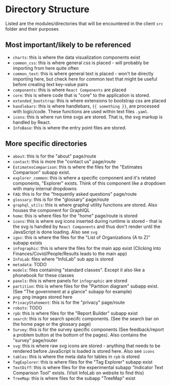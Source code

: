 # Directory Structure
Listed are the modules/directories that will be encountered in the client `src` folder and their purposes

## Most important/likely to be referenced

- `charts`: this is where the data visualization components exist
- `common_css`: this is where general css is placed - will probably be importing from here quite often
- `common_text`: this is where general text is placed - won't be directly importing here, but check here for common text that might be useful before creating text key-value pairs
- `components`: this is where `React Components` are placed
- `core`: this is where code that is "core" to the application is stored.
- `extended_bootstrap`: this is where extensions to bootstrap css are placed
- `handlebars`: this is where handlebars, `{{ something }}`, are processed with logic/code. These functions are used within text files `.yaml`.
- `icons`: this is where run time svgs are stored. That is, the svg markup is handled by React.
- `InfoBase`: this is where the entry point files are stored.

## More specific directories

- `about`: this is for the "about" page/route
- `contact`: this is more the "contact us" page/route
- `EstimatesComparison`: this is where the files for the "Estimates Comparison" subapp exist.
- `explorer_common`: this is where a specific component and it's related components, "Explorer" exists. Think of this component like a dropdown with many internal dropdowns
- `FAQ`: this is for the "frequently asked questions" page/route
- `glossary`: this is for the "glossary" page/route
- `graphql_utils`: this is where graphql utility functions are stored. Also houses the component for GraphIQL
- `home`: this is where files for the "home" page/route is stored
- `icons`: this is where svg icons inserted during runtime is stored - that is the svg is handled by `React Components` and thus don't render until the JavaScript is done loading. Also see `svg`
- `igoc`: this is where the files for the "List of Organizations (A to Z)" subapp exists
- `infographic`: this is where the files for the main app exist (Clicking into Finances/Covid/People/Results leads to the main app)
- `InfoLab`: files where "InfoLab" sub app is stored
- `metadata`: TODO
- `models`: files containing "standard classes". Except it also like a phonebook for these classes 
- `panels`: this is where panels for `infographic` are stored
- `partition`: this is where files for the "Partition diagram" subapp exist. (See "The government at a glance" subapp for example)
- `png`: png images stored here
- `PrivacyStatement`: this is for the "privacy" page/route
- `robots`: TODO
- `rpb`: this is where files for the "Report Builder" subapp exist
- `search`: this is for search specifc components. (See the search bar on the home page or the glossary page)
- `Survey`: this is for the survey specific components (See feedback/report a problem button at the bottom of the pages). Also contains the "survey" page/router
- `svg`: this is where raw svg icons are stored - anything that needs to be rendered before JavaScript is loaded is stored here.  Also see `icons`
- `tables`: this is where the meta data for tables in `rpb` is stored
- `TagExplorer`: this is where files for the "Tag Explorer" subapp exist
- `TextDiff`: this is where files for the experimental subapp "Indicator Text Comparison Tool" exists. (Visit InfoLab on website to find this)
- `TreeMap`: this is where files for the subapp "TreeMap" exist